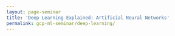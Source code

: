 ```yaml
---
layout: page-seminar
title: 'Deep Learning Explained: Artificial Neural Networks'
permalink: gcp-ml-seminar/deep-learning/
---
```


